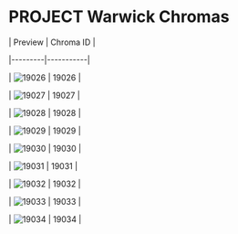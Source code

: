 # PROJECT Warwick Chromas


| Preview | Chroma ID |

|---------|-----------|

| ![19026](https://raw.communitydragon.org/latest/plugins/rcp-be-lol-game-data/global/default/v1/champion-chroma-images/19/19026.png) | 19026 |

| ![19027](https://raw.communitydragon.org/latest/plugins/rcp-be-lol-game-data/global/default/v1/champion-chroma-images/19/19027.png) | 19027 |

| ![19028](https://raw.communitydragon.org/latest/plugins/rcp-be-lol-game-data/global/default/v1/champion-chroma-images/19/19028.png) | 19028 |

| ![19029](https://raw.communitydragon.org/latest/plugins/rcp-be-lol-game-data/global/default/v1/champion-chroma-images/19/19029.png) | 19029 |

| ![19030](https://raw.communitydragon.org/latest/plugins/rcp-be-lol-game-data/global/default/v1/champion-chroma-images/19/19030.png) | 19030 |

| ![19031](https://raw.communitydragon.org/latest/plugins/rcp-be-lol-game-data/global/default/v1/champion-chroma-images/19/19031.png) | 19031 |

| ![19032](https://raw.communitydragon.org/latest/plugins/rcp-be-lol-game-data/global/default/v1/champion-chroma-images/19/19032.png) | 19032 |

| ![19033](https://raw.communitydragon.org/latest/plugins/rcp-be-lol-game-data/global/default/v1/champion-chroma-images/19/19033.png) | 19033 |

| ![19034](https://raw.communitydragon.org/latest/plugins/rcp-be-lol-game-data/global/default/v1/champion-chroma-images/19/19034.png) | 19034 |